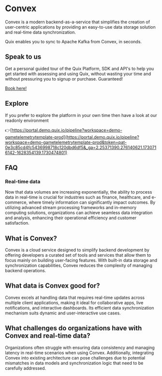 <!--[tech-name]-->
# Convex

<!--[blurb-about-tech]-->
Convex is a modern backend-as-a-service that simplifies the creation of user-centric applications by providing an easy-to-use data storage solution and real-time data synchronization.

Quix enables you to sync to Apache Kafka <span id="to_or_from">from</span> <span id="techname">Convex</span>, in seconds.

## Speak to us

Get a personal guided tour of the Quix Platform, SDK and API's to help you get started with assessing and using Quix, without wasting your time and without pressuring you to signup or purchase. Guaranteed!

[Book here!](https://share.hsforms.com/1iW0TmZzKQMChk0lxd_tGiw4yjw2?__hstc=175542013.19c333c2ae8002be5fbc6a17a447e442.1730474801833.1730474801833.1730716142494.2&__hssc=175542013.2.1730716142494&__hsfp=3927774151)

## Explore

If you prefer to explore the platform in your own time then have a look at our readonly environment

👉[https://portal.demo.quix.io/pipeline?workspace=demo-gametelemetrytemplate-prod](https://portal.demo.quix.io/pipeline?workspace=demo-gametelemetrytemplate-prod&token=pat-0e3c85cd4fc5436998718c120dbd6df5&_ga=2.25371390.276140621.1730716142-1628354139.1730474801)

## FAQ

### Real-time data

Now that data volumes are increasing exponentially, the ability to process data in real-time is crucial for industries such as finance, healthcare, and e-commerce, where timely information can significantly impact outcomes. By utilizing advanced stream processing frameworks and in-memory computing solutions, organizations can achieve seamless data integration and analysis, enhancing their operational efficiency and customer satisfaction.

## What is <span id="techname">Convex</span>?

<!--[tech-seo-text]-->
Convex is a cloud service designed to simplify backend development by offering developers a curated set of tools and services that allow them to focus mainly on building user-facing features. With built-in data storage and synchronization capabilities, Convex reduces the complexity of managing backend operations.

## What data is <span id="techname">Convex</span> good for?

<!--[tech-data-seo-text]-->
Convex excels at handling data that requires real-time updates across multiple client applications, making it ideal for collaborative apps, live notifications, and interactive dashboards. Its efficient data synchronization mechanism suits dynamic and user-interactive use cases.

## What challenges do organizations have with <span id="techname">Convex</span> and real-time data?

<!--[tech-challenges-seo-text]-->
Organizations often struggle with ensuring data consistency and managing latency in real-time scenarios when using Convex. Additionally, integrating Convex into existing architecture can pose challenges due to potential mismatches in data models and synchronization logic that need to be carefully addressed.